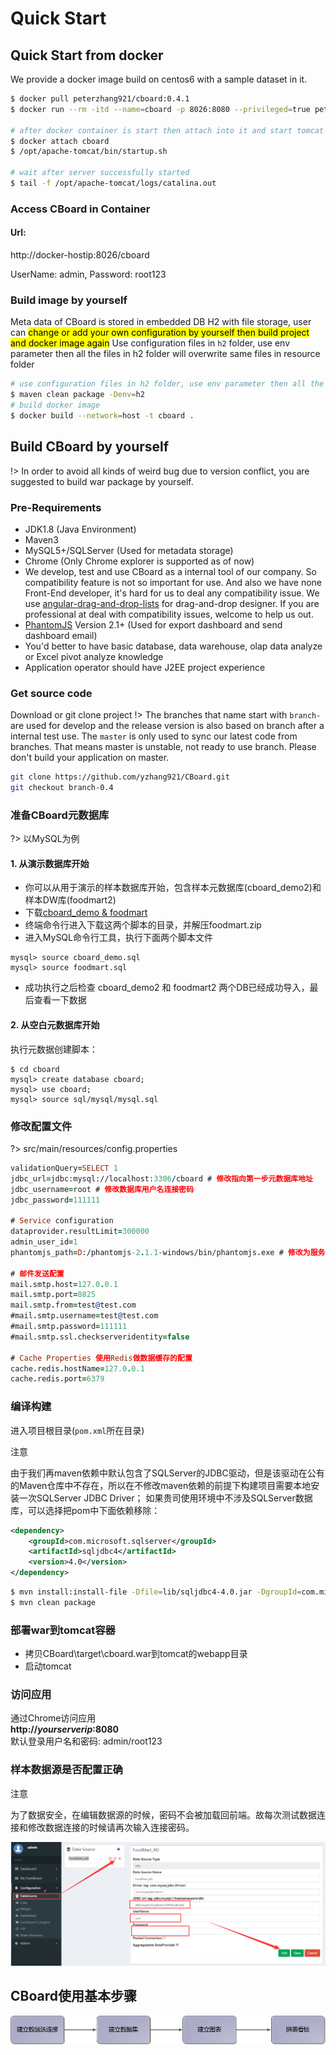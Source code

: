 <h1> Quick Start </h1>

## Quick Start from docker
We provide a docker image build on centos6 with a sample dataset in it.
```bash
$ docker pull peterzhang921/cboard:0.4.1
$ docker run --rm -itd --name=cboard -p 8026:8080 --privileged=true peterzhang921/cboard:0.4.1

# after docker container is start then attach into it and start tomcat server
$ docker attach cboard
$ /opt/apache-tomcat/bin/startup.sh

# wait after server successfully started
$ tail -f /opt/apache-tomcat/logs/catalina.out
```

### Access CBoard in Container

<div class="bs-callout bs-callout-info">
    <h4>Url:</h4>
    <p>http://docker-hostip:8026/cboard</p>
    <p>UserName: admin, Password: root123</p>
</div>


### Build image by yourself
Meta data of CBoard is stored in embedded DB H2 with file storage, user can <mark>change or add your own configuration by yourself then build project and docker image again</mark>
Use configuration files in <code>h2</code> folder, use env parameter then all the files in h2 folder will overwrite same files in resource folder
```bash
# use configuration files in h2 folder, use env parameter then all the files in h2 folder will overwrite same files in resource folder
$ maven clean package -Denv=h2
# build docker image
$ docker build --network=host -t cboard .
```

## Build CBoard by yourself

!> In order to avoid all kinds of weird bug due to version conflict, you are suggested to build war package by yourself.

### Pre-Requirements

* JDK1.8 \(Java Environment\)
* Maven3
* MySQL5+/SQLServer \(Used for metadata storage\)
* Chrome \(Only Chrome explorer is supported as of now\)
* We develop, test and use CBoard as a internal tool of our company. So compatibility feature is not so important for use. And also we have none Front-End developer, it's hard for us to deal any compatibility issue. We use [angular-drag-and-drop-lists](https://github.com/marceljuenemann/angular-drag-and-drop-lists) for drag-and-drop designer. If you are professional at deal with compatibility issues, welcome to help us out.
* [PhantomJS](http://phantomjs.org/) Version 2.1+ \(Used for export dashboard and send dashboard email\)
* You'd better to have basic database, data warehouse, olap data analyze or Excel pivot analyze knowledge
* Application operator should have J2EE project experience


### Get source code
Download or git clone project
!> The branches that name start with <code>branch-</code> are used for develop and the release version is also based on branch after a internal test use. The <code>master</code> is only used to sync our latest code from branches. That means master is unstable, not ready to use branch. Please don't build your application on master.

```bash
git clone https://github.com/yzhang921/CBoard.git
git checkout branch-0.4
```

### 准备CBoard元数据库

?> 以MySQL为例

#### 1. 从演示数据库开始
- 你可以从用于演示的样本数据库开始，包含样本元数据库(cboard_demo2)和样本DW库(foodmart2)
- 下载[cboard_demo & foodmart](https://pan.baidu.com/s/1skOyPh7)
- 终端命令行进入下载这两个脚本的目录，并解压foodmart.zip
- 进入MySQL命令行工具，执行下面两个脚本文件
```
mysql> source cboard_demo.sql
mysql> source foodmart.sql
```
- 成功执行之后检查 cboard_demo2 和 foodmart2 两个DB已经成功导入，最后查看一下数据

#### 2. 从空白元数据库开始
执行元数据创建脚本：
```mysql
$ cd cboard
mysql> create database cboard;
mysql> use cboard;
mysql> source sql/mysql/mysql.sql
```

### 修改配置文件

?> src/main/resources/config.properties

```pro
validationQuery=SELECT 1
jdbc_url=jdbc:mysql://localhost:3306/cboard # 修改指向第一步元数据库地址
jdbc_username=root # 修改数据库用户名连接密码
jdbc_password=111111

# Service configuration
dataprovider.resultLimit=300000
admin_user_id=1
phantomjs_path=D:/phantomjs-2.1.1-windows/bin/phantomjs.exe # 修改为服务器上的phantomjs位置，linux环境下确保有执行权限

# 邮件发送配置
mail.smtp.host=127.0.0.1
mail.smtp.port=8825
mail.smtp.from=test@test.com
#mail.smtp.username=test@test.com
#mail.smtp.password=111111
#mail.smtp.ssl.checkserveridentity=false

# Cache Properties 使用Redis做数据缓存的配置
cache.redis.hostName=127.0.0.1
cache.redis.port=6379
```

### 编译构建

进入项目根目录(<code>pom.xml</code>所在目录)

<div class="admonition warning">
  <p class="admonition-title"><i class="fa fa-info-circle" aria-hidden="true"></i> 注意</p>
  由于我们再maven依赖中默认包含了SQLServer的JDBC驱动，但是该驱动在公有的Maven仓库中不存在，所以在不修改maven依赖的前提下构建项目需要本地安装一次SQLServer JDBC Driver；
  如果贵司使用环境中不涉及SQLServer数据库，可以选择把pom中下面依赖移除：
</div>

```xml
<dependency>
    <groupId>com.microsoft.sqlserver</groupId>
    <artifactId>sqljdbc4</artifactId>
    <version>4.0</version>
</dependency>
```

```bash
$ mvn install:install-file -Dfile=lib/sqljdbc4-4.0.jar -DgroupId=com.microsoft.sqlserver -DartifactId=sqljdbc4 -Dversion=4.0 -Dpackaging=jar
$ mvn clean package
```


### 部署war到tomcat容器

* 拷贝CBoard\target\cboard.war到tomcat的webapp目录
* 启动tomcat

### 访问应用

通过Chrome访问应用  
<b>http://_yourserverip_:8080</b>  
默认登录用户名和密码: admin/root123

### 样本数据源是否配置正确
<div class="admonition warning">
  <p class="admonition-title"><i class="fa fa-info-circle" aria-hidden="true"></i> 注意</p>
  为了数据安全，在编辑数据源的时候，密码不会被加载回前端。故每次测试数据连接和修改数据连接的时候请再次输入连接密码。
</div>

![](/assets/demo_datasource.png)

## CBoard使用基本步骤

![](/assets/use-steps.png)






